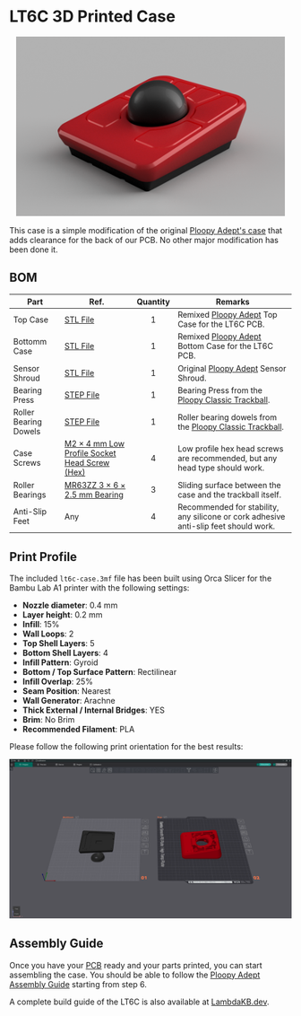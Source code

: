 # LT6C 3D Printed Case

<p align="center">
    <a href="../assets/case-preview.png"><img src="../assets/case-preview.png" width="480" alt="LT6C Case Preview" /></a>
</p>

This case is a simple modification of the original [Ploopy Adept's case](https://github.com/ploopyco/adept-trackball/tree/master/hardware/mechanicals) that adds clearance for the back of our PCB. No other major modification has been done it.

## BOM

| Part                  | Ref.                                            | Quantity | Remarks                                                                              |
| --------------------- | ----------------------------------------------- | :------: | ------------------------------------------------------------------------------------ |
| Top Case              | [STL File](./lt6c-case-top.stl)                 |    1     | Remixed [Ploopy Adept] Top Case for the LT6C PCB.                                      |
| Bottomm Case          | [STL File](./lt6c-case-bottom.stl)              |    1     | Remixed [Ploopy Adept] Bottom Case for the LT6C PCB.                                   |
| Sensor Shroud         | [STL File](./lt6c-case-sensor-shroud.stl)       |    1     | Original [Ploopy Adept] Sensor Shroud.                                                |
| Bearing Press         | [STEP File][Ploopy Bit Bearing Press]           |    1     | Bearing Press from the [Ploopy Classic Trackball].                                     |
| Roller Bearing Dowels | [STEP File][Ploopy Rollber Bearing Dowel]       |    1     | Roller bearing dowels from the [Ploopy Classic Trackball].                             |
| Case Screws           | [M2 × 4 mm Low Profile Socket Head Screw (Hex)] |    4     | Low profile hex head screws are recommended, but any head type should work.          |
| Roller Bearings       | [MR63ZZ 3 × 6 × 2.5 mm Bearing]                 |    3     | Sliding surface between the case and the trackball itself.                           |
| Anti-Slip Feet        | Any                                             |    4     | Recommended for stability, any silicone or cork adhesive anti-slip feet should work. |

[Ploopy Adept]: https://github.com/ploopyco/adept-trackball/
[Ploopy Classic Trackball]: https://github.com/ploopyco/classic-trackball/
[M2 × 4 mm Low Profile Socket Head Screw (Hex)]: https://www.aliexpress.com/item/4001072025844.html
[MR63ZZ 3 × 6 × 2.5 mm Bearing]: https://www.aliexpress.com/item/1005001864936060.html
[Ploopy Bit Bearing Press]: https://github.com/ploopyco/classic-trackball/blob/master/hardware/Mechanicals/STEPs/Bit%20Bearing%20Press%20Complete.step
[Ploopy Rollber Bearing Dowel]: https://github.com/ploopyco/classic-trackball/blob/master/hardware/Mechanicals/STEPs/RollerBearingDowel.stp

## Print Profile

The included `lt6c-case.3mf` file has been built using Orca Slicer for the Bambu Lab A1 printer with the following settings:

- **Nozzle diameter**: 0.4 mm
- **Layer height**: 0.2 mm
- **Infill**: 15%
- **Wall Loops**: 2
- **Top Shell Layers**: 5
- **Bottom Shell Layers**: 4
- **Infill Pattern**: Gyroid
- **Bottom / Top Surface Pattern**: Rectilinear
- **Infill Overlap**: 25%
- **Seam Position**: Nearest
- **Wall Generator**: Arachne
- **Thick External / Internal Bridges**: YES
- **Brim**: No Brim
- **Recommended Filament**: PLA

Please follow the following print orientation for the best results:

![Print Orientation](../assets/case-print-orientation.png)

## Assembly Guide

Once you have your [PCB](/README.md#pcb) ready and your parts printed, you can start assembling the case. You should be able to follow the [Ploopy Adept Assembly Guide](https://github.com/ploopyco/adept-trackball/wiki/Ploopy-Adept-Trackball-Kit-Assembly#step-6-attach-the-optic-to-the-pmw-3360) starting from step 6.

A complete build guide of the LT6C is also available at [LambdaKB.dev](https://lambdakb.dev/devices/lt6c/build).
